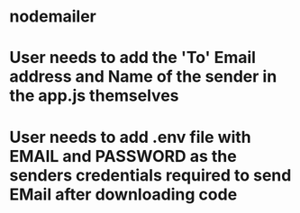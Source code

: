 # nodemailer
# User needs to add the 'To' Email address and Name of the sender in the app.js themselves
# User needs to add .env file with EMAIL and PASSWORD as the senders credentials required to send EMail after downloading code
